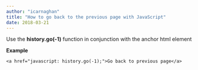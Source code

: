 ```yaml
---
author: "icarnaghan"
title: "How to go back to the previous page with JavaScript"
date: 2018-03-21
---
```


Use the **history.go(-1)** function in conjunction with the anchor html element

**Example**

```
<a href="javascript: history.go(-1);">Go back to previous page</a>
```
